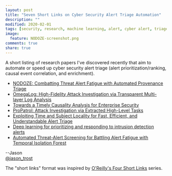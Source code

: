 ```yaml
---
layout: post
title: "Seven Short Links on Cyber Security Alert Triage Automation"
description: ""
modified: 2020-02-01
tags: [security, research, machine learning, alert, cyber alert, triage automation, alert triage]
image:
  feature: NODOZE-screenshot.png
comments: true
share: true
---
```


A short listing of research papers I've discovered recently that aim to automate or speed up cyber security alert triage (alert prioritization/ranking, causal event correlation, and enrichment).  

* [NODOZE: Combatting Threat Alert Fatigue with Automated Provenance Triage](https://kangkookjee.github.io/publications/nodoze-ndss2019.pdf) 
* [OmegaLog: High-Fidelity Attack Investigation via Transparent Multi-layer Log Analysis](https://www.ndss-symposium.org/wp-content/uploads/2020/02/24270-paper.pdf) 
* [Towards a Timely Causality Analysis for Enterprise Security](http://www.princeton.edu/~pmittal/publications/priotracker-ndss18.pdf)
* [ProPatrol: Attack Investigation via Extracted High-Level Tasks](https://arxiv.org/pdf/1810.05711.pdf) 
* [Exploiting Time and Subject Locality for Fast, Efficient, and Understandable Alert Triage](https://www.osti.gov/servlets/purl/1505905) 
* [Deep learning for prioritizing and responding to intrusion detection alerts](https://ieeexplore.ieee.org/abstract/document/8170757) 
* [Automated Threat-Alert Screening for Battling Alert Fatigue with Temporal Isolation Forest](https://ieeexplore.ieee.org/abstract/document/8949029) 

--Jason
<br />[@jason_trost](https://twitter.com/#!/jason_trost)

The "short links" format was inspired by [O'Reilly's Four Short Links](https://www.oreilly.com/feed/four-short-links) series.
